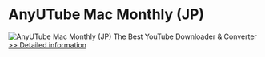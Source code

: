 # AnyUTube Mac Monthly (JP)
![AnyUTube Mac Monthly (JP)](https://mycommerce.akamaized.net/api/pimages/P300788876/BIG/300788876.PNG)
The Best YouTube Downloader & Converter
[>> Detailed information](https://secure.shareit.com/shareit/product.html?productid=300788876&affiliateid=200057808)